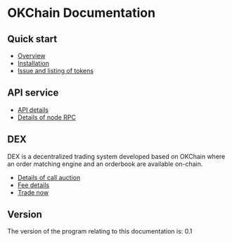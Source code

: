 

OKChain Documentation
=====================

Quick start
-----------

-   [Overview](getting-start/introduction.md)
-   [Installation](getting-start/install.md)
-   [Issue and listing of tokens](getting-start/ico.md)

API service
-----------

-   [API details](api/http.md)
-   [Details of node RPC](api/node_rpc.md)

DEX
---

DEX is a decentralized trading system developed based on OKChain where
an order matching engine and an orderbook are available on-chain.

-   [Details of call auction](trade/periodic_auction.md)
-   [Fee details](fee.md)
-   [Trade now](https://www.okex.com/dex-test)

Version
-------

The version of the program relating to this documentation is: 0.1

